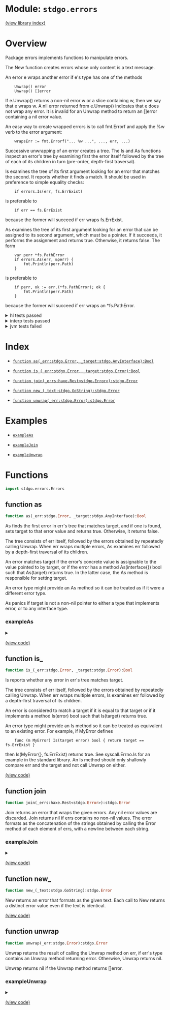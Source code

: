 # Module: `stdgo.errors`

[(view library index)](../stdgo.md)


# Overview



Package errors implements functions to manipulate errors.  


The New function creates errors whose only content is a text message.  


An error e wraps another error if e's type has one of the methods  

```
	Unwrap() error
	Unwrap() []error
```

If e.Unwrap\(\) returns a non\-nil error w or a slice containing w,
then we say that e wraps w. A nil error returned from e.Unwrap\(\)
indicates that e does not wrap any error. It is invalid for an
Unwrap method to return an \[\]error containing a nil error value.  


An easy way to create wrapped errors is to call fmt.Errorf and apply
the %w verb to the error argument:  

```
	wrapsErr := fmt.Errorf("... %w ...", ..., err, ...)
```

Successive unwrapping of an error creates a tree. The Is and As
functions inspect an error's tree by examining first the error
itself followed by the tree of each of its children in turn
\(pre\-order, depth\-first traversal\).  


Is examines the tree of its first argument looking for an error that
matches the second. It reports whether it finds a match. It should be
used in preference to simple equality checks:  

```
	if errors.Is(err, fs.ErrExist)
```

is preferable to  

```
	if err == fs.ErrExist
```

because the former will succeed if err wraps fs.ErrExist.  


As examines the tree of its first argument looking for an error that can be
assigned to its second argument, which must be a pointer. If it succeeds, it
performs the assignment and returns true. Otherwise, it returns false. The form  

```
	var perr *fs.PathError
	if errors.As(err, &perr) {
		fmt.Println(perr.Path)
	}
```

is preferable to  

```
	if perr, ok := err.(*fs.PathError); ok {
		fmt.Println(perr.Path)
	}
```

because the former will succeed if err wraps an \*fs.PathError.  

<details><summary>hl tests passed</summary>
<p>

```
=== RUN  TestNewEqual
--- PASS: TestNewEqual (%!s(float64=9.393692016601562e-05))

=== RUN  TestErrorMethod
--- PASS: TestErrorMethod (%!s(float64=1.0967254638671875e-05))

=== RUN  TestJoinReturnsNil
--- PASS: TestJoinReturnsNil (%!s(float64=8.106231689453125e-06))

=== RUN  TestJoin
--- PASS: TestJoin (%!s(float64=0.001322031021118164))

=== RUN  TestJoinErrorMethod
--- PASS: TestJoinErrorMethod (%!s(float64=4.291534423828125e-05))

=== RUN  TestIs
--- PASS: TestIs (%!s(float64=8.20159912109375e-05))

=== RUN  TestAs
--- PASS: TestAs (%!s(float64=0.02479410171508789))

=== RUN  TestAsValidation
--- PASS: TestAsValidation (%!s(float64=0.0019481182098388672))

=== RUN  TestUnwrap
--- PASS: TestUnwrap (%!s(float64=0.0001270771026611328))

```
</p>
</details>

<details><summary>interp tests passed</summary>
<p>

```
=== RUN  TestNewEqual
--- PASS: TestNewEqual (%!s(float64=0.0001380443572998047))

=== RUN  TestErrorMethod
--- PASS: TestErrorMethod (%!s(float64=2.002716064453125e-05))

=== RUN  TestJoinReturnsNil
--- PASS: TestJoinReturnsNil (%!s(float64=3.0994415283203125e-05))

=== RUN  TestJoin
--- PASS: TestJoin (%!s(float64=0.0007300376892089844))

=== RUN  TestJoinErrorMethod
--- PASS: TestJoinErrorMethod (%!s(float64=0.00014495849609375))

=== RUN  TestIs
--- PASS: TestIs (%!s(float64=0.00034689903259277344))

=== RUN  TestAs
--- PASS: TestAs (%!s(float64=0.0164639949798584))

=== RUN  TestAsValidation
--- PASS: TestAsValidation (%!s(float64=0.0012879371643066406))

=== RUN  TestUnwrap
--- PASS: TestUnwrap (%!s(float64=0.00020813941955566406))

```
</p>
</details>

<details><summary>jvm tests failed</summary>
<p>

```
IO.Overflow("write_ui16")
```
</p>
</details>


# Index


- [`function as(_err:stdgo.Error, _target:stdgo.AnyInterface):Bool`](<#function-as>)

- [`function is_(_err:stdgo.Error, _target:stdgo.Error):Bool`](<#function-is_>)

- [`function join(_errs:haxe.Rest<stdgo.Error>):stdgo.Error`](<#function-join>)

- [`function new_(_text:stdgo.GoString):stdgo.Error`](<#function-new_>)

- [`function unwrap(_err:stdgo.Error):stdgo.Error`](<#function-unwrap>)

# Examples


- [`exampleAs`](<#exampleas>)

- [`exampleJoin`](<#examplejoin>)

- [`exampleUnwrap`](<#exampleunwrap>)

# Functions


```haxe
import stdgo.errors.Errors
```


## function as


```haxe
function as(_err:stdgo.Error, _target:stdgo.AnyInterface):Bool
```



As finds the first error in err's tree that matches target, and if one is found, sets
target to that error value and returns true. Otherwise, it returns false.  


The tree consists of err itself, followed by the errors obtained by repeatedly
calling Unwrap. When err wraps multiple errors, As examines err followed by a
depth\-first traversal of its children.  


An error matches target if the error's concrete value is assignable to the value
pointed to by target, or if the error has a method As\(interface\{\}\) bool such that
As\(target\) returns true. In the latter case, the As method is responsible for
setting target.  


An error type might provide an As method so it can be treated as if it were a
different error type.  


As panics if target is not a non\-nil pointer to either a type that implements
error, or to any interface type.  

### exampleAs


<details><summary></summary>
<p>


```haxe
function exampleAs():Void {
        {
            var __tmp__ = stdgo.os.Os.open(("non-existing" : GoString)), __0:Ref<stdgo.os.Os.File> = __tmp__._0, _err:Error = __tmp__._1;
            if (_err != null) {
                var _pathError:Ref<stdgo.io.fs.Fs.PathError> = (null : Ref<stdgo.io.fs.Fs.PathError>);
                if (stdgo.errors.Errors.as(_err, Go.toInterface((Go.setRef(_pathError) : Ref<Ref<stdgo.io.fs.Fs.PathError>>)))) {
                    stdgo.fmt.Fmt.println(Go.toInterface(("Failed at path:" : GoString)), Go.toInterface(_pathError.path));
                } else {
                    stdgo.fmt.Fmt.println(Go.toInterface(_err));
                };
            };
        };
    }
```


</p>
</details>


[\(view code\)](<./Errors.hx#L286>)


## function is\_


```haxe
function is_(_err:stdgo.Error, _target:stdgo.Error):Bool
```



Is reports whether any error in err's tree matches target.  


The tree consists of err itself, followed by the errors obtained by repeatedly
calling Unwrap. When err wraps multiple errors, Is examines err followed by a
depth\-first traversal of its children.  


An error is considered to match a target if it is equal to that target or if
it implements a method Is\(error\) bool such that Is\(target\) returns true.  


An error type might provide an Is method so it can be treated as equivalent
to an existing error. For example, if MyError defines  

```
	func (m MyError) Is(target error) bool { return target == fs.ErrExist }
```

then Is\(MyError\{\}, fs.ErrExist\) returns true. See syscall.Errno.Is for
an example in the standard library. An Is method should only shallowly
compare err and the target and not call Unwrap on either.  

[\(view code\)](<./Errors.hx#L225>)


## function join


```haxe
function join(_errs:haxe.Rest<stdgo.Error>):stdgo.Error
```



Join returns an error that wraps the given errors.
Any nil error values are discarded.
Join returns nil if errs contains no non\-nil values.
The error formats as the concatenation of the strings obtained
by calling the Error method of each element of errs, with a newline
between each string.  

### exampleJoin


<details><summary></summary>
<p>


```haxe
function exampleJoin():Void {
        var _err1:Error = stdgo.errors.Errors.new_(("err1" : GoString));
        var _err2:Error = stdgo.errors.Errors.new_(("err2" : GoString));
        var _err:Error = stdgo.errors.Errors.join(_err1, _err2);
        stdgo.fmt.Fmt.println(Go.toInterface(_err));
        if (stdgo.errors.Errors.is_(_err, _err1)) {
            stdgo.fmt.Fmt.println(Go.toInterface(("err is err1" : GoString)));
        };
        if (stdgo.errors.Errors.is_(_err, _err2)) {
            stdgo.fmt.Fmt.println(Go.toInterface(("err is err2" : GoString)));
        };
    }
```


</p>
</details>


[\(view code\)](<./Errors.hx#L169>)


## function new\_


```haxe
function new_(_text:stdgo.GoString):stdgo.Error
```



New returns an error that formats as the given text.
Each call to New returns a distinct error value even if the text is identical.  

[\(view code\)](<./Errors.hx#L158>)


## function unwrap


```haxe
function unwrap(_err:stdgo.Error):stdgo.Error
```



Unwrap returns the result of calling the Unwrap method on err, if err's
type contains an Unwrap method returning error.
Otherwise, Unwrap returns nil.  


Unwrap returns nil if the Unwrap method returns \[\]error.  

### exampleUnwrap


<details><summary></summary>
<p>


```haxe
function exampleUnwrap():Void {
        var _err1:Error = stdgo.errors.Errors.new_(("error1" : GoString));
        var _err2:Error = stdgo.fmt.Fmt.errorf(("error2: [%w]" : GoString), Go.toInterface(_err1));
        stdgo.fmt.Fmt.println(Go.toInterface(_err2));
        stdgo.fmt.Fmt.println(Go.toInterface(stdgo.errors.Errors.unwrap(_err2)));
    }
```


</p>
</details>


[\(view code\)](<./Errors.hx#L195>)


